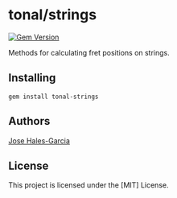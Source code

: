 # tonal/strings
[![Gem Version](https://badge.fury.io/rb/tonal-strings.svg)](https://badge.fury.io/rb/tonal-strings)

Methods for calculating fret positions on strings.

## Installing

    gem install tonal-strings

## Authors

[Jose Hales-Garcia](mailto:jose@halesgarcia.com)

## License

This project is licensed under the [MIT] License.
